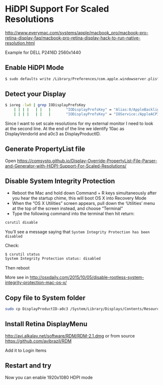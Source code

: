 # HiDPI Support For Scaled Resolutions

http://www.everymac.com/systems/apple/macbook_pro/macbook-pro-retina-display-faq/macbook-pro-retina-display-hack-to-run-native-resolution.html

Example for DELL P2416D 2560x1440

## Enable HiDPI Mode

```sh
$ sudo defaults write /Library/Preferences/com.apple.windowserver.plist DisplayResolutionEnabled -bool true
```

## Detect your Display

```sh
$ ioreg -lw0 | grep IODisplayPrefsKey
    | | | |   | |   |       "IODisplayPrefsKey" = "Alias:0/AppleBacklightDisplay-610-a00e"
    | | | |   | |   |       "IODisplayPrefsKey" = "IOService:/AppleACPIPlatformExpert/PCI0@0/AppleACPIPCI/P0P2@1/IOPP/GFX0@0/NVDA,Display-D@3/NVDA/display0/AppleDisplay-10ac-a0c3"
```

Since I want to set scale resolutions for my external monitor I need to look at the second line. At the end of the line we identify 10ac as DisplayVendorId and a0c3 as DisplayProductID.

## Generate PropertyList file

Open https://comsysto.github.io/Display-Override-PropertyList-File-Parser-and-Generator-with-HiDPI-Support-For-Scaled-Resolutions/

## Disable System Integrity Protection

* Reboot the Mac and hold down Command + R keys simultaneously after you hear the startup chime, this will boot OS X into Recovery Mode
* When the “OS X Utilities” screen appears, pull down the ‘Utilities’ menu at the top of the screen instead, and choose “Terminal”
* Type the following command into the terminal then hit return:

```sh
csrutil disable
```

You’ll see a message saying that `System Integrity Protection has been disabled`

Check:
```sh
$ csrutil status
System Integrity Protection status: disabled
```

Then reboot

More see in http://osxdaily.com/2015/10/05/disable-rootless-system-integrity-protection-mac-os-x/

## Copy file to System folder

```sh
sudo cp DisplayProductID-a0c3 /System/Library/Displays/Contents/Resources/Overrides/DisplayVendorID-10ac/DisplayProductID-a0c3
```

## Install Retina DisplayMenu

http://avi.alkalay.net/software/RDM/RDM-2.1.dmg or from source https://github.com/avibrazil/RDM

Add it to Login Items

## Restart and try

Now you can enable 1920x1080 HDPI mode
